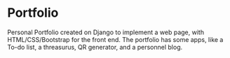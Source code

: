 # Portfolio

Personal Portfolio created on Django to implement a web page, with HTML/CSS/Bootstrap for the front end.
The portfolio has some apps, like a To-do list, a threasurus, QR generator, and a personnel blog.
